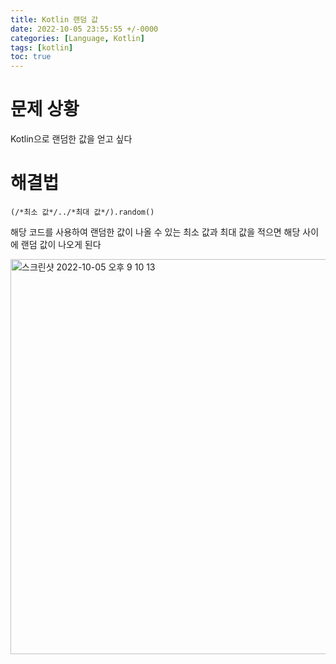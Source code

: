 ```yaml
---
title: Kotlin 랜덤 값
date: 2022-10-05 23:55:55 +/-0000
categories: [Language, Kotlin]
tags: [kotlin]
toc: true
---
```


# 문제 상황


Kotlin으로 랜덤한 값을 얻고 싶다


# 해결법

~~~
(/*최소 값*/../*최대 값*/).random()
~~~

해당 코드를 사용하여 랜덤한 값이 나올 수 있는 최소 값과 최대 값을 적으면 해당 사이에 랜덤 값이 나오게 된다

<img width="632" alt="스크린샷 2022-10-05 오후 9 10 13" src="https://user-images.githubusercontent.com/102157871/194057318-794ce5c2-febe-425b-a2be-1790306697a5.png">
